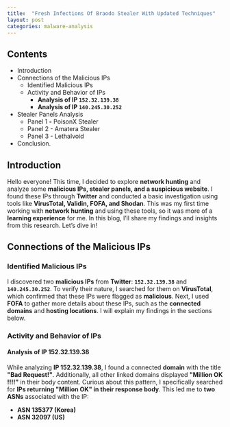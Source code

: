```yaml
---
title:  "Fresh Infections Of Braodo Stealer With Updated Techniques"
layout: post
categories: malware-analysis
---
```


## Contents

- Introduction
- Connections of the Malicious IPs
  - Identified Malicious IPs
  - Activity and Behavior of IPs
    - **Analysis of IP `152.32.139.38`**
    - **Analysis of IP `140.245.30.252`** 
- Stealer Panels Analysis
  - Panel 1 **-** PoisonX Stealer
  - Panel 2 - Amatera Stealer
  - Panel 3 - Lethalvoid
- Conclusion.

## Introduction

Hello everyone! This time, I decided to explore **network hunting** and analyze some **malicious IPs, stealer panels, and a suspicious website**.
I found these IPs through **Twitter** and conducted a basic investigation using tools like **VirusTotal, Validin, FOFA, and Shodan**. This was my first time working with **network hunting** and using these tools, so it was more of a **learning experience** for me.
In this blog, I’ll share my findings and insights from this research. Let’s dive in!

## Connections of the Malicious IPs

### Identified Malicious IPs

I discovered two **malicious IPs** from **Twitter**: **`152.32.139.38`** and **`140.245.30.252`**. To verify their nature, I searched for them on **VirusTotal**, which confirmed that these IPs were flagged as **malicious**.
Next, I used **FOFA** to gather more details about these IPs, such as the **connected domains** and **hosting locations**. I will explain my findings in the sections below.

### Activity and Behavior of IPs

#### **Analysis of IP 152.32.139.38**

  While analyzing **IP 152.32.139.38**, I found a connected **domain** with the title **"Bad Request!"**. Additionally, all other linked domains displayed            **"Million OK !!!!"** in their body content.
  Curious about this pattern, I specifically searched for **IPs returning "Million OK" in their response body**. This led me to **two ASNs** associated with the IP:

  - **ASN 135377 (Korea)**
  - **ASN 32097 (US)**
    
